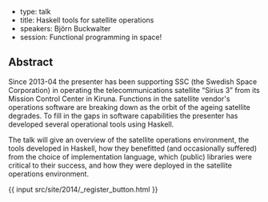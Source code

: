 - type: talk
- title: Haskell tools for satellite operations
- speakers: Björn Buckwalter
- session: Functional programming in space!

## Abstract 

Since 2013-04 the presenter has been supporting SSC (the Swedish
Space Corporation) in operating the telecommunications satellite
“Sirius 3” from its Mission Control Center in Kiruna. Functions in the
satellite vendor's operations software are breaking down as the orbit
of the ageing satellite degrades. To fill in the gaps in software
capabilities the presenter has developed several operational tools
using Haskell.

The talk will give an overview of the satellite operations
environment, the tools developed in Haskell, how they benefitted (and
occasionally suffered) from the choice of implementation language,
which (public) libraries were critical to their success, and how they
were deployed in the satellite operations environment.

{{ input src/site/2014/_register_button.html }}
